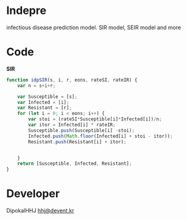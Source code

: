 # Indepre
infectious disease prediction model. SIR model, SEIR model and more

# Code
**SIR**
```js
function idpSIR(s, i, r, eons, rateSI, rateIR) {
	var n = s+i+r;

	var Susceptible = [s];
	var Infected = [i];
	var Resistant = [r];
	for (let i = 0; i < eons; i++) {
        var stoi = (rateSI*Susceptible[i]*Infected[i])/n;
        var itor = Infected[i] * rateIR;
        Susceptible.push(Susceptible[i] -stoi);
        Infected.push(Math.floor(Infected[i] + stoi - itor));
        Resistant.push(Resistant[i] + itor);


	}
	return [Susceptible, Infected, Resistant];
}
```

# Developer
DipokalHHJ <hhj@devent.kr>  
